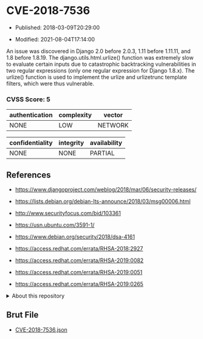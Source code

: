 # CVE-2018-7536

- Published: 2018-03-09T20:29:00

- Modified: 2021-08-04T17:14:00

An issue was discovered in Django 2.0 before 2.0.3, 1.11 before 1.11.11, and 1.8 before 1.8.19. The django.utils.html.urlize() function was extremely slow to evaluate certain inputs due to catastrophic backtracking vulnerabilities in two regular expressions (only one regular expression for Django 1.8.x). The urlize() function is used to implement the urlize and urlizetrunc template filters, which were thus vulnerable.

### CVSS Score: **5**

| authentication | complexity | vector |
| --- | --- | --- |
| NONE | LOW | NETWORK |

| confidentiality | integrity | availability |
| --- | --- | --- |
| NONE | NONE | PARTIAL |

## References

* https://www.djangoproject.com/weblog/2018/mar/06/security-releases/

* https://lists.debian.org/debian-lts-announce/2018/03/msg00006.html

* http://www.securityfocus.com/bid/103361

* https://usn.ubuntu.com/3591-1/

* https://www.debian.org/security/2018/dsa-4161

* https://access.redhat.com/errata/RHSA-2018:2927

* https://access.redhat.com/errata/RHSA-2019:0082

* https://access.redhat.com/errata/RHSA-2019:0051

* https://access.redhat.com/errata/RHSA-2019:0265

<details>
<summary>About this repository</summary> 

  This repository is part of the project [Live Hack CVE](https://github.com/Live-Hack-CVE). Main website can be found [www.live-hack.org](https://www.live-hack.org) 
  
  Made by [Sn0wAlice](https://github.com/Sn0wAlice) for the people that care about security and need to have a feed of the latest CVEs. Hope you enjoy it, don't forget to star the repo and follow me on [Twitter](https://twitter.com/Sn0wAlice) and [Github](https://github.com/Sn0wAlice). And that is my [personnal website](https://www.alice-snow.me/)

  - [Home Page](https://github.com/Live-Hack-CVE)
  - [Framework](https://github.com/Live-Hack-CVE/cve-framework)
  - [CVE database](https://github.com/Live-Hack-CVE/full_database)
  - [Changelog](https://github.com/Live-Hack-CVE/Changelog)
</details>

## Brut File

* [CVE-2018-7536.json](https://raw.githubusercontent.com/Live-Hack-CVE/full_database/main/cves/2018/CVE-2018-7536.json)

